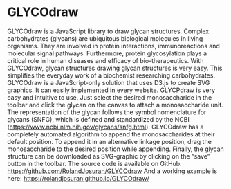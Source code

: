 # GLYCOdraw
GLYCOdraw is a JavaScript library to draw glycan structures. Complex carbohydrates (glycans) are ubiquitous biological molecules in living organisms. They are involved in protein interactions, immunoreactions and molecular signal pathways. Furthermore, protein glycosylation plays a critical role in human diseases and efficacy of bio-therapeutics.
With GLYCOdraw, glycan structures drawing glycan structures is very easy. This simplifies the everyday work of a biochemist researching carbohydrates. GLYCOdraw is a JavaScript-only solution that uses D3.js to create SVG graphics. It can easily implemented in every website.
GLYCPdraw is very easy and intuitive to use. Just select the desired monosaccharide in the toolbar and click the glycan on the canvas to attach a monosaccharide unit. The representation of the glycan follows the symbol nomenclature for glycans (SNFG), which is defined and standardized by the NCBI (https://www.ncbi.nlm.nih.gov/glycans/snfg.html). GLYCOdraw has a completely automated algorithm to append the monosaccharides at their default position. To append it in an alternative linkage position, drag the monosaccharide to the desired position while appending.
Finally, the glycan structure can be downloaded as SVG-graphic by clicking on the “save” button in the toolbar.
The source code is available on GitHub: https://github.com/RolandJosuran/GLYCOdraw
And a working example is here: https://rolandjosuran.github.io/GLYCOdraw/
